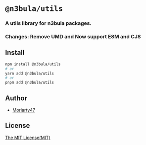 # `@n3bula/utils`

### A utils library for n3bula packages.

### Changes: Remove UMD and Now support ESM and CJS

## Install

```sh
npm install @n3bula/utils
# or
yarn add @n3bula/utils
# or
pnpm add @n3bula/utils
```

## Author

- [Moriarty47](https://github.com/Moriarty47)

## License

[The MIT License(MIT)](https://github.com/Moriarty47/n3bula/blob/main/LICENSE)

